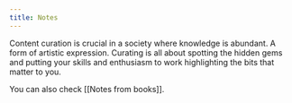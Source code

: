 ```yaml
---
title: Notes
---
```

Content curation is crucial in a society where knowledge is abundant. A form of artistic expression. Curating is all about spotting the hidden gems and putting your skills and enthusiasm to work highlighting the bits that matter to you.

You can also check [[Notes from books]].

